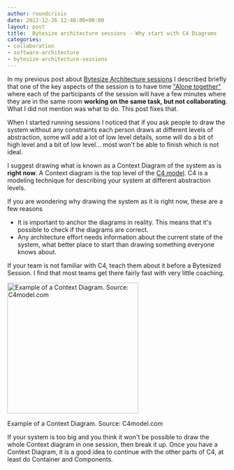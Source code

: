```yaml
---
author: roundcrisis
date: 2022-12-26 12:48:00+00:00
layout: post
title:  Bytesize architecture sessions - Why start with C4 Diagrams
categories:
- collaboration
- software-architecture
- bytesize-architecture-sessions
---
```


In my previous post about [Bytesize Architecture sessions](http://www.roundcrisis.com/2021/09/28/bytesize-architecture-sessions/) I described briefly that one of the key aspects of the session is to have  time ["Alone together"](http://www.roundcrisis.com/2022/10/01/the-power-of-alone-together) where each of the participants of the session will have a few minutes where they are in the same room **working on the same task, but not collaborating**. 
What I did not mention was what to do. This post fixes that. 

When I started running sessions I noticed that if you ask people to draw the system without any constraints each person draws at different levels of abstraction, some will add a lot of low level details, some will do a bit of high level and a bit of low level... most won't be able to finish which is not ideal.

I suggest drawing what is known as a Context Diagram of the system as is **right now**. A Context diagram is the top level of the [C4 model](https://c4model.com/). C4 is a modeling technique for describing your system at different abstraction 
levels.

If you are wondering why drawing the system as it is right now, these are a few reasons
 * It is important to anchor the diagrams in reality. This means that it's possible to check if the diagrams are correct. 
 * Any architecture effort needs information about the current state of the system, what better place to start than drawing something everyone knows about.


If your team is not familiar with C4,  teach them about it before a Bytesized Session. I find that most teams get there fairly fast with very little coaching.

<img src="https://static.structurizr.com/workspace/76748/diagrams/SystemContext.png" height=300px alt="Example of a Context Diagram. Source: C4model.com">

Example of a Context Diagram. Source: C4model.com

If your system is too big and you think it won't be possible to draw the whole Context diagram in one session, then break it up.
Once you have a Context Diagram, it is a good idea to continue with the other parts of C4, at least do Container and Components. 

